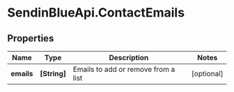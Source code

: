 # SendinBlueApi.ContactEmails

## Properties
Name | Type | Description | Notes
------------ | ------------- | ------------- | -------------
**emails** | **[String]** | Emails to add or remove from a list | [optional] 


